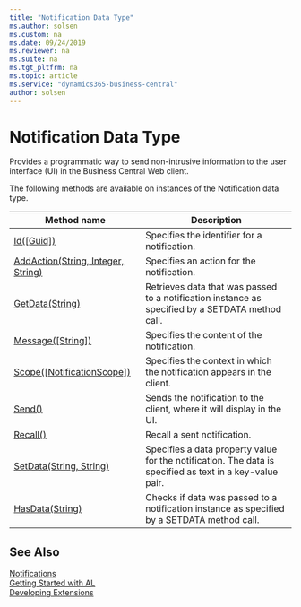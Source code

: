 ```yaml
---
title: "Notification Data Type"
ms.author: solsen
ms.custom: na
ms.date: 09/24/2019
ms.reviewer: na
ms.suite: na
ms.tgt_pltfrm: na
ms.topic: article
ms.service: "dynamics365-business-central"
author: solsen
---
```

[//]: # (START>DO_NOT_EDIT)
[//]: # (IMPORTANT:Do not edit any of the content between here and the END>DO_NOT_EDIT.)
[//]: # (Any modifications should be made in the .xml files in the ModernDev repo.)
# Notification Data Type
Provides a programmatic way to send non-intrusive information to the user interface (UI) in the Business Central Web client.



The following methods are available on instances of the Notification data type.

|Method name|Description|
|-----------|-----------|
|[Id([Guid])](notification-id-method.md)|Specifies the identifier for a notification.|
|[AddAction(String, Integer, String)](notification-addaction-method.md)|Specifies an action for the notification.|
|[GetData(String)](notification-getdata-method.md)|Retrieves data that was passed to a notification instance as specified by a SETDATA method call.|
|[Message([String])](notification-message-method.md)|Specifies the content of the notification.|
|[Scope([NotificationScope])](notification-scope-method.md)|Specifies the context in which the notification appears in the client.|
|[Send()](notification-send-method.md)|Sends the notification to the client, where it will display in the UI.|
|[Recall()](notification-recall-method.md)|Recall a sent notification.|
|[SetData(String, String)](notification-setdata-method.md)|Specifies a data property value for the notification. The data is specified as text in a key-value pair.|
|[HasData(String)](notification-hasdata-method.md)|Checks if data was passed to a notification instance as specified by a SETDATA method call.|

[//]: # (IMPORTANT: END>DO_NOT_EDIT)
## See Also
[Notifications](../../devenv-notifications-developing.md)  
[Getting Started with AL](../../devenv-get-started.md)  
[Developing Extensions](../../devenv-dev-overview.md)  